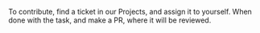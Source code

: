 To contribute, find a ticket in our Projects, and assign it to yourself. When done with the task, and make a PR, where it will be reviewed.
